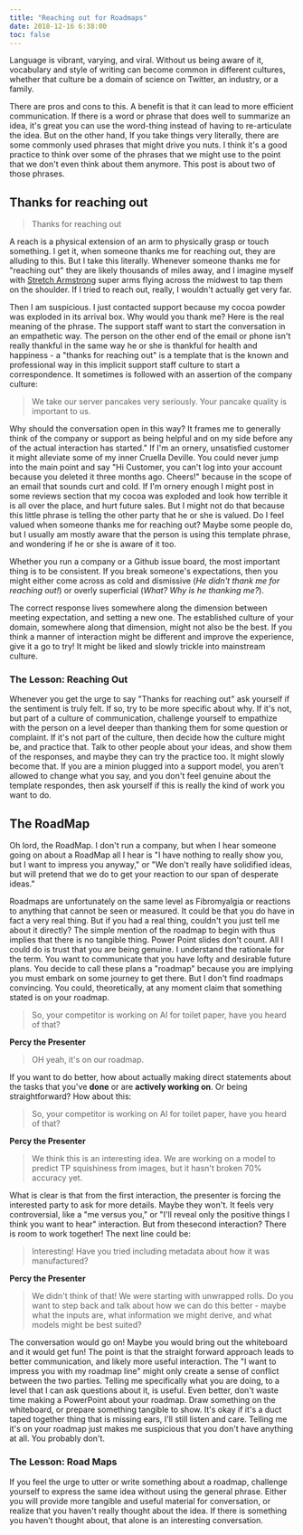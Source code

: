 ```yaml
---
title: "Reaching out for Roadmaps"
date: 2018-12-16 6:38:00
toc: false
---
```


Language is vibrant, varying, and viral. Without us being aware of it, vocabulary and 
style of writing can become common in different cultures, whether that culture be a domain
of science on Twitter, an industry, or a family.

There are pros and cons to this. A benefit is that it can lead to more efficient communication. If there
is a word or phrase that does well to summarize an idea, it's great you can use the word-thing
instead of having to re-articulate the idea. But on the other hand, If you take things very 
literally, there are some commonly used phrases that might drive you nuts. I think
it's a good practice to think over some of the phrases that we might use
to the point that we don't even think about them anymore. This post
is about two of those phrases.

## Thanks for reaching out

> Thanks for reaching out

A reach is a physical extension of an arm to physically grasp or touch something. I get it,
when someone thanks me for reaching out, they are alluding to this. But I take this literally.
Whenever someone thanks me for "reaching out" they are likely thousands of miles away,
and I imagine myself with 
<a target="_blank" href="https://en.wikipedia.org/wiki/Stretch_Armstrong">Stretch Armstrong</a>
super arms flying across the midwest to tap them on the shoulder. If I tried to reach
out, really, I wouldn't actually get very far.

Then I am suspicious. I just contacted support because my cocoa powder was exploded
in its arrival box. Why would you thank me? Here is the real meaning of the phrase. 
The support staff want to start the conversation in an empathetic way. The person
on the other end of the email or phone isn't really thankful in the same way he or
she is thankful for health and happiness - a "thanks for reaching out" is a template
that is the known and professional way in this implicit support staff culture to start a
correspondence. It sometimes is followed with an assertion of the company culture:

> We take our server pancakes very seriously. Your pancake quality is important to us.

Why should the conversation open in this way? It frames me to generally think of the company or
support as being helpful and on my side before any of the actual interaction has started."
If I'm an ornery, unsatisfied customer it might alleviate some of my inner Cruella Deville.
You could never jump into the main point and say "Hi Customer, you
can't log into your account because you deleted it three months ago. Cheers!" because
in the scope of an email that sounds curt and cold. If I'm ornery enough I might
post in some reviews section that my cocoa was exploded and look how terrible
it is all over the place, and hurt future sales. But I might not do that because
this little phrase is telling  the other party that he or she is valued. Do I feel valued when someone thanks me for reaching out? Maybe some people do, but I usually am mostly aware that the person  is using this template phrase, and wondering if he or she is aware of it too.

Whether you run a company or a Github issue board, the most important thing is
to be consistent. If you break someone's expectations, then you might either come 
across as cold and dismissive (<i>He didn't thank me for reaching out!</i>) or overly 
superficial (<i>What? Why is he thanking me?</i>). 

The correct response lives somewhere along the dimension between meeting expectation, and setting a new one. The established culture of your domain, somewhere along that dimension, might not also be the best. If you think a manner of interaction might be different and improve the experience, give it a go to try! It might be liked and slowly trickle into mainstream culture.

### The Lesson: Reaching Out

Whenever you get the urge to say "Thanks for reaching out" ask yourself if the sentiment
is truly felt. If so, try to be more specific about why. If it's not, but part of a 
culture of communication, challenge yourself to empathize with the person on
a level deeper than thanking them for some question or complaint. If it's not part
of the culture, then decide how the culture might be, and practice that. Talk to other
people about your ideas, and show them of the responses, and maybe they can try the practice
too. It might slowly become that. If you are a minion plugged into a support model,
you aren't allowed to change what you say, and you don't
feel genuine about the template respondes, then ask yourself if this is really
the kind of work you want to do.

## The RoadMap

Oh lord, the RoadMap. I don't run a company, but when I hear someone going on about
a RoadMap all I hear is "I have nothing to really show you, but I want to impress 
you anyway," or "We don't really have solidified ideas, but will pretend that we do
to get your reaction to our span of desperate ideas."  

Roadmaps are unfortunately on the same level as Fibromyalgia or reactions to anything
that cannot be seen or measured. It could be that you do have in fact a very real thing. 
But if you had a real thing, couldn't you just tell me about it directly?
The simple mention of the roadmap to begin with thus implies that there is no tangible thing.
Power Point slides don't count. All I could do is trust that you are being genuine.
I understand the rationale for the term. You want to communicate that you
have lofty and desirable future plans. You decide to call these plans a "roadmap" 
because you are implying you must embark on some journey to get there. But I don't
find roadmaps convincing. You could, theoretically, at any moment claim that something
stated is on your roadmap. 

> So, your competitor is working on AI for toilet paper, have you heard of that?

**Percy the Presenter**

> OH yeah, it's on our roadmap.

If you want to do better, how about actually making 
direct statements about the tasks that you've <strong>done</strong> or are
<strong>actively working on</strong>. Or being straightforward? How about this:

> So, your competitor is working on AI for toilet paper, have you heard of that?

**Percy the Presenter**

> We think this is an interesting idea. We are working on a model to predict TP squishiness from images, but it hasn't broken 70% accuracy yet.

What is clear is that from the first interaction, the presenter is forcing the interested party to
ask for more details. Maybe they won't. It feels very controversial, like a "me versus you," or 
"I'll reveal only the positive things I think you want to hear" interaction. But from thesecond interaction? 
There is room to work together! The next line could be:

> Interesting! Have you tried including metadata about how it was manufactured?

**Percy the Presenter**

> We didn't think of that! We were starting with unwrapped rolls. Do you want to step back and talk about how we can do this better - maybe what the inputs are, what information we might derive, and what models might be best suited?

The conversation would go on! Maybe you would bring out the whiteboard and it would
get fun! The point is that the straight forward approach leads to better
communication, and likely more useful interaction. The "I want to impress you with my
roadmap line" might only create a sense of conflict between the two parties. 
Telling me specifically what you are doing, to a level that I can ask questions about it, 
is useful. Even better, don't waste time making a PowerPoint about your roadmap. Draw
something on the whiteboard, or prepare something tangible to show. 
It's okay if it's a duct taped together thing that  is missing ears, I'll still listen and care. 
Telling me it's on your roadmap just makes me suspicious that you don't have anything at all.
You probably don't.

### The Lesson: Road Maps

If you feel the urge to utter or write something about a roadmap, challenge yourself
to express the same idea without using the general phrase. Either you will provide
more tangible and useful material for conversation, or realize that you haven't really
thought about the idea. If there is something you haven't thought about, that alone is 
an interesting conversation.
